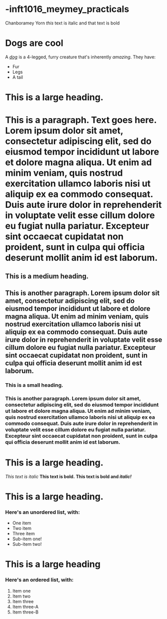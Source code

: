 # -inft1016_meymey_practicals

Chanboramey Yorn
_this_ text is italic and that text is bold
# Dogs are cool
A [_dog_](https://en.wikipedia.org/wiki/Dog) is a 4-legged, furry creature that's inherently *amazing*. They have: 
- Fur
 - Legs
 - A tail

# This is a large heading. 
# This is a paragraph. Text goes here. Lorem ipsum dolor sit amet, consectetur adipiscing elit, sed do eiusmod tempor incididunt ut labore et dolore magna aliqua. Ut enim ad minim veniam, quis nostrud exercitation ullamco laboris nisi ut aliquip ex ea commodo consequat. Duis aute irure dolor in reprehenderit in voluptate velit esse cillum dolore eu fugiat nulla pariatur. Excepteur sint occaecat cupidatat non proident, sunt in culpa qui officia deserunt mollit anim id est laborum.

## This is a medium heading. 
## This is another paragraph. Lorem ipsum dolor sit amet, consectetur adipiscing elit, sed do eiusmod tempor incididunt ut labore et dolore magna aliqua. Ut enim ad minim veniam, quis nostrud exercitation ullamco laboris nisi ut aliquip ex ea commodo consequat. Duis aute irure dolor in reprehenderit in voluptate velit esse cillum dolore eu fugiat nulla pariatur. Excepteur sint occaecat cupidatat non proident, sunt in culpa qui officia deserunt mollit anim id est laborum.

### This is a small heading. 
### This is another paragraph. Lorem ipsum dolor sit amet, consectetur adipiscing elit, sed do eiusmod tempor incididunt ut labore et dolore magna aliqua. Ut enim ad minim veniam, quis nostrud exercitation ullamco laboris nisi ut aliquip ex ea commodo consequat. Duis aute irure dolor in reprehenderit in voluptate velit esse cillum dolore eu fugiat nulla pariatur. Excepteur sint occaecat cupidatat non proident, sunt in culpa qui officia deserunt mollit anim id est laborum.

# This is a large heading. 
_This text is italic_
**This text is bold.**
**This text is bold and _italic!_**
# This is a large heading. 

### Here's an unordered list, with:

- One item
- Two item
- Three item
- Sub-item one!
- Sub-item two!

# This is a large heading 

### Here's an ordered list, with:
1. Item one
2. Item two
3. Item three
4. Item three-A
5. Item three-B